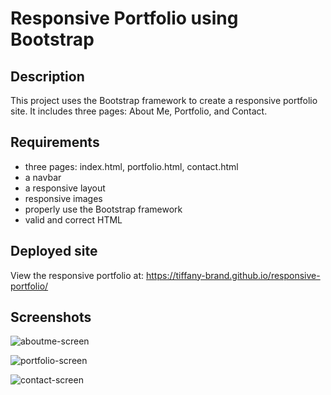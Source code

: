 # Responsive Portfolio using Bootstrap

## Description

This project uses the Bootstrap framework to create a responsive portfolio site. It includes three pages: About Me, Portfolio, and Contact. 

## Requirements

- three pages: index.html, portfolio.html, contact.html
- a navbar
- a responsive layout
- responsive images
- properly use the Bootstrap framework
- valid and correct HTML

## Deployed site

View the responsive portfolio at: https://tiffany-brand.github.io/responsive-portfolio/


## Screenshots

![aboutme-screen](https://user-images.githubusercontent.com/16748389/85457200-c33f7500-b56d-11ea-8d8a-9919ee543650.JPG)

![portfolio-screen](https://user-images.githubusercontent.com/16748389/85457220-c9355600-b56d-11ea-83b2-32ca2faee35a.JPG)

![contact-screen](https://user-images.githubusercontent.com/16748389/85457210-c63a6580-b56d-11ea-86c9-04b66cd8ec71.JPG)



